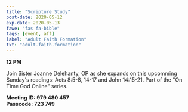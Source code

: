 ```yaml
---
title: "Scripture Study"
post-date: 2020-05-12
exp-date: 2020-05-13
fawe: "fas fa-bible"
tags: [event, aff]
label: "Adult Faith Formation"
txt: "adult-faith-formation"
---
```

**12 PM**

Join Sister Joanne Delehanty, OP as she expands on this upcomming Sunday's readings: Acts 8:5-8, 14-17 and John 14:15-21. Part of the "On Time God Online" series.

**Meeting ID: 979 480 457**
<br>
**Passcode: 723 749**